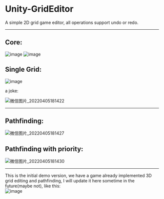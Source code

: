 # Unity-GridEditor
A simple 2D grid game editor, all operations support undo or redo.  
****
## Core:  
![image](https://user-images.githubusercontent.com/71002504/161999873-2da7ca50-875b-48f3-94bc-d20954aa17b3.png)
![image](https://user-images.githubusercontent.com/71002504/161998983-44808cd5-f9c1-4a2c-b466-4b154361fd3d.png)  
## Single Grid:  
![image](https://user-images.githubusercontent.com/71002504/161998938-6aeb88cf-08b9-4f87-a0ba-82cb6723bcd6.png)  

a joke:  

![微信图片_20220405181422](https://user-images.githubusercontent.com/71002504/161794707-af7ca274-fdf3-4a20-bc58-d39e1683fd1d.png)  
****
## Pathfinding:  
![微信图片_20220405181427](https://user-images.githubusercontent.com/71002504/161794733-309f415e-264f-4b0f-a341-a46f26a0553b.png)  

## Pathfinding with priority:  
![微信图片_20220405181430](https://user-images.githubusercontent.com/71002504/161794841-7bdcfac9-6531-4e82-80f7-5766e30d8cfc.png)  
****
This is the initial demo version, we have a game already implemented 3D grid editing and pathfinding, I will update it here sometime in the future(maybe not), like this:  
![image](https://user-images.githubusercontent.com/71002504/162134047-f82374bd-3fb3-4f88-9059-e4a36f899011.png)  
